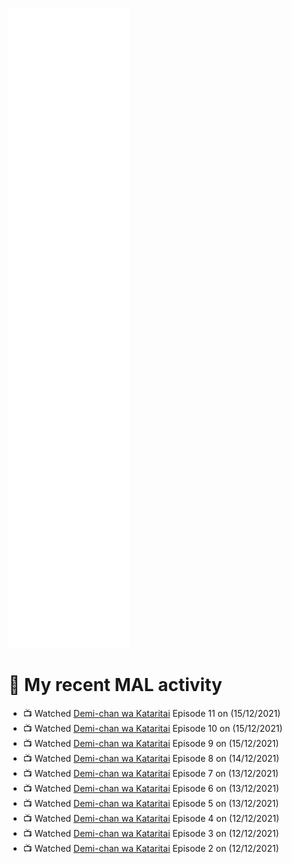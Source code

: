![Metrics](https://github.com/noxan-dev/noxan-dev/blob/main/github-metrics.svg)

# 🌸 My recent MAL activity

<!-- MAL_ACTIVITY:start -->

- 📺 Watched [Demi-chan wa Kataritai](https://myanimelist.net/anime/33988) Episode 11 on (15/12/2021)
- 📺 Watched [Demi-chan wa Kataritai](https://myanimelist.net/anime/33988) Episode 10 on (15/12/2021)
- 📺 Watched [Demi-chan wa Kataritai](https://myanimelist.net/anime/33988) Episode 9 on (15/12/2021)
- 📺 Watched [Demi-chan wa Kataritai](https://myanimelist.net/anime/33988) Episode 8 on (14/12/2021)
- 📺 Watched [Demi-chan wa Kataritai](https://myanimelist.net/anime/33988) Episode 7 on (13/12/2021)
- 📺 Watched [Demi-chan wa Kataritai](https://myanimelist.net/anime/33988) Episode 6 on (13/12/2021)
- 📺 Watched [Demi-chan wa Kataritai](https://myanimelist.net/anime/33988) Episode 5 on (13/12/2021)
- 📺 Watched [Demi-chan wa Kataritai](https://myanimelist.net/anime/33988) Episode 4 on (12/12/2021)
- 📺 Watched [Demi-chan wa Kataritai](https://myanimelist.net/anime/33988) Episode 3 on (12/12/2021)
- 📺 Watched [Demi-chan wa Kataritai](https://myanimelist.net/anime/33988) Episode 2 on (12/12/2021)

<!-- MAL_ACTIVITY:end -->
